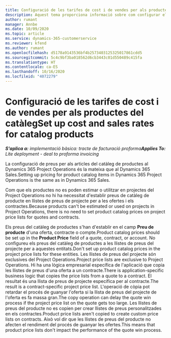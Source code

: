 ```yaml
---
title: Configuració de les tarifes de cost i de vendes per als productes del catàleg
description: Aquest tema proporciona informació sobre com configurar els costos i les tarifes de venda dels articles en un catàleg de productes.
author: rumant
manager: Annbe
ms.date: 10/09/2020
ms.topic: article
ms.service: dynamics-365-customerservice
ms.reviewer: kfend
ms.author: rumant
ms.openlocfilehash: d5178a9143536bf4b2573403125325017861cdd5
ms.sourcegitcommit: 5c4c9bf3ba018562d6cb3443c01d550489c415fa
ms.translationtype: HT
ms.contentlocale: ca-ES
ms.lasthandoff: 10/16/2020
ms.locfileid: "4072279"
---
```

# <a name="set-up-cost-and-sales-rates-for-catalog-products"></a><span data-ttu-id="d63ee-103">Configuració de les tarifes de cost i de vendes per als productes del catàleg</span><span class="sxs-lookup"><span data-stu-id="d63ee-103">Set up cost and sales rates for catalog products</span></span>

<span data-ttu-id="d63ee-104">_**S'aplica a:** implementació bàsica: tracte de facturació proforma_</span><span class="sxs-lookup"><span data-stu-id="d63ee-104">_**Applies To:** Lite deployment - deal to proforma invoicing_</span></span>


<span data-ttu-id="d63ee-105">La configuració de preus per als articles del catàleg de productes al Dynamics 365 Project Operations és la mateixa que al Dynamics 365 Sales.</span><span class="sxs-lookup"><span data-stu-id="d63ee-105">Setting up pricing for product catalog items in Dynamics 365 Project Operations is the same as in Dynamics 365 Sales.</span></span>

<span data-ttu-id="d63ee-106">Com que els productes no es poden estimar o utilitzar en projectes del Project Operations no hi ha necessitat d'establir preus de catàleg de producte en llistes de preus de projecte per a les ofertes i els contractes.</span><span class="sxs-lookup"><span data-stu-id="d63ee-106">Because products can't be estimated or used on projects in Project Operations, there is no need to set product catalog prices on project price lists for quotes and contracts.</span></span>

<span data-ttu-id="d63ee-107">Els preus del catàleg de productes s'han d'establir en el camp **Preu de producte** d'una oferta, contracte o compte.</span><span class="sxs-lookup"><span data-stu-id="d63ee-107">Product catalog prices should be set up in the **Product Price** field of a quote, contract, or account.</span></span> <span data-ttu-id="d63ee-108">No configureu els preus del catàleg de productes a les llistes de preus del projecte per a aquestes entitats.</span><span class="sxs-lookup"><span data-stu-id="d63ee-108">Don't set up product catalog prices in the project price lists for these entities.</span></span> <span data-ttu-id="d63ee-109">Les llistes de preus del projecte són exclusives del Project Operations.</span><span class="sxs-lookup"><span data-stu-id="d63ee-109">Project price lists are exclusive to Project Operations.</span></span> <span data-ttu-id="d63ee-110">Hi ha una lògica empresarial específica de l'aplicació que copia les llistes de preus d'una oferta a un contracte.</span><span class="sxs-lookup"><span data-stu-id="d63ee-110">There is application-specific business logic that copies the price lists from a quote to a contract.</span></span> <span data-ttu-id="d63ee-111">El resultat és una llista de preus de projecte específica per al contracte.</span><span class="sxs-lookup"><span data-stu-id="d63ee-111">The result is a contract-specific project price list.</span></span> <span data-ttu-id="d63ee-112">L'operació de còpia pot retardar el procés de guanyar l'oferta si la llista de preus del projecte de l'oferta es fa massa gran.</span><span class="sxs-lookup"><span data-stu-id="d63ee-112">The copy operation can delay the quote win process if the project price list on the quote gets too large.</span></span> <span data-ttu-id="d63ee-113">Les llistes de preus del producte no es copien per crear llistes de preus personalitzades en els contractes.</span><span class="sxs-lookup"><span data-stu-id="d63ee-113">Product price lists aren't copied to create custom price lists on contracts.</span></span> <span data-ttu-id="d63ee-114">Això vol dir que les llistes de preus del producte no afecten el rendiment del procés de guanyar les ofertes.</span><span class="sxs-lookup"><span data-stu-id="d63ee-114">This means that product price lists don't impact the performance of the quote win process.</span></span>
